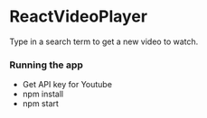 # ReactVideoPlayer

Type in a search term to get a new video to watch.


### Running the app
- Get API key for Youtube
- npm install
- npm start

